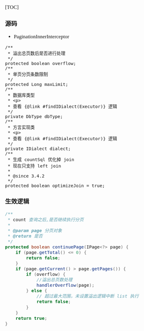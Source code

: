 <span  style="font-family: Simsun,serif; font-size: 17px; ">

[TOC]

### 源码

- PaginationInnerInterceptor
~~~
/**
 * 溢出总页数后是否进行处理
 */
protected boolean overflow;
/**
 * 单页分页条数限制
 */
protected Long maxLimit;
/**
 * 数据库类型
 * <p>
 * 查看 {@link #findIDialect(Executor)} 逻辑
 */
private DbType dbType;
/**
 * 方言实现类
 * <p>
 * 查看 {@link #findIDialect(Executor)} 逻辑
 */
private IDialect dialect;
/**
 * 生成 countSql 优化掉 join
 * 现在只支持 left join
 *
 * @since 3.4.2
 */
protected boolean optimizeJoin = true;
~~~

### 生效逻辑

~~~java
/**
 * count 查询之后,是否继续执行分页
 *
 * @param page 分页对象
 * @return 是否
 */
protected boolean continuePage(IPage<?> page) {
    if (page.getTotal() <= 0) {
        return false;
    }
    if (page.getCurrent() > page.getPages()) {
        if (overflow) {
            //溢出总页数处理
            handlerOverflow(page);
        } else {
            // 超过最大范围，未设置溢出逻辑中断 list 执行
            return false;
        }
    }
    return true;
}
~~~

</span>